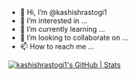 - 👋 Hi, I’m @kashishrastogi1
- 👀 I’m interested in ...
- 🌱 I’m currently learning ...
- 💞️ I’m looking to collaborate on ...
- 📫 How to reach me ...

[![kashishrastogi1's GitHub | Stats](https://stats.quine.sh/kashishrastogi1/github?theme=dark)](https://quine.sh?utm_source=widgets&utm_campaign=kashishrastogi1)

<!---
kashishrastogi1/kashishrastogi1 is a ✨ special ✨ repository because its `README.md` (this file) appears on your GitHub profile.
You can click the Preview link to take a look at your changes.
--->
